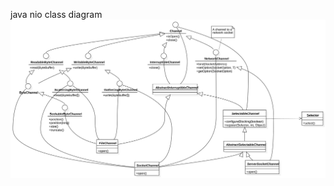 
java nio class diagram
![java nio class diagram](https://raw.githubusercontent.com/7123531a/7123531a.github.io/master/images/java-nio.svg)
